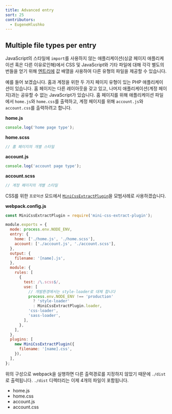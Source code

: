 ```yaml
---
title: Advanced entry
sort: 25
contributors:
  - EugeneHlushko
---
```


## Multiple file types per entry

JavaScript의 스타일에 `import`를 사용하지 않는 애플리케이션(싱글 페이지 애플리케이션 혹은 다른 이유로인해)에서 CSS 및 JavaScript와 기타 파일에 대해 각각 별도의 번들을 얻기 위해 [엔트리에](/configuration/entry-context/#entry) 값 배열을 사용하여 다른 유형의 파일을 제공할 수 있습니다.

예를 들어 보겠습니다. 홈과 계정을 위한 두 가지 페이지 유형이 있는 PHP 애플리케이션이 있습니다. 홈 페이지는 다른 레이아웃을 갖고 있고, 나머지 애플리케이션(계정 페이지)과는 공유할 수 없는 JavaScript가 있습니다. 홈 페이지를 위해 애플리케이션 파일에서 `home.js`와 `home.css`를 출력하고, 계정 페이지를 위해 `account.js`와 `account.css`를 출력하려고 합니다.

**home.js**

```javascript
console.log('home page type');
```

**home.scss**

```scss
// 홈 페이지의 개별 스타일
```

**account.js**

```javascript
console.log('account page type');
```

**account.scss**

```scss
// 계정 페이지의 개별 스타일
```

CSS를 위한 `프로덕션` 모드에서 [`MiniCssExtractPlugin`](/plugins/mini-css-extract-plugin/)을 모범사례로 사용하겠습니다.

**webpack.config.js**

```js
const MiniCssExtractPlugin = require('mini-css-extract-plugin');

module.exports = {
  mode: process.env.NODE_ENV,
  entry: {
    home: ['./home.js', './home.scss'],
    account: ['./account.js', './account.scss'],
  },
  output: {
    filename: '[name].js',
  },
  module: {
    rules: [
      {
        test: /\.scss$/,
        use: [
          // 개발환경에서는 style-loader로 대체 합니다
          process.env.NODE_ENV !== 'production'
            ? 'style-loader'
            : MiniCssExtractPlugin.loader,
          'css-loader',
          'sass-loader',
        ],
      },
    ],
  },
  plugins: [
    new MiniCssExtractPlugin({
      filename: '[name].css',
    }),
  ],
};
```

위의 구성으로 webpack을 실행하면 다른 출력경로를 지정하지 않았기 때문에 `./dist`로 출력됩니다. `./dist` 디렉터리는 이제 4개의 파일이 포함됩니다.

- home.js
- home.css
- account.js
- account.css
